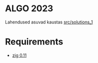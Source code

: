 # ALGO 2023

Lahendused asuvad kaustas [src/solutions_1](src/solutions_1)

# Requirements

- [zig 0.11](https://ziglang.org/learn/getting-started/#direct-download)
